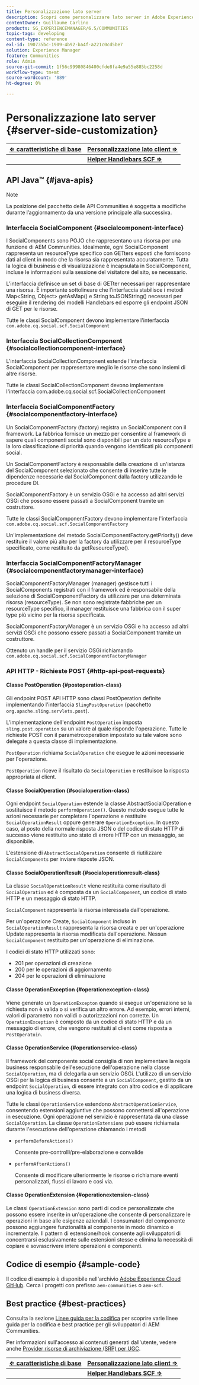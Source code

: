 ```yaml
---
title: Personalizzazione lato server
description: Scopri come personalizzare lato server in Adobe Experience Manager Communities.
contentOwner: Guillaume Carlino
products: SG_EXPERIENCEMANAGER/6.5/COMMUNITIES
topic-tags: developing
content-type: reference
exl-id: 190735bc-1909-4b92-ba4f-a221c0cd5be7
solution: Experience Manager
feature: Communities
role: Admin
source-git-commit: 1f56c99980846400cfde8fa4e9a55e885bc2258d
workflow-type: tm+mt
source-wordcount: '889'
ht-degree: 0%

---
```


# Personalizzazione lato server {#server-side-customization}

| **[⇐ caratteristiche di base](essentials.md)** | **[Personalizzazione lato client ⇒](client-customize.md)** |
|---|---|
|   | **[Helper Handlebars SCF ⇒](handlebars-helpers.md)** |

## API Java™ {#java-apis}

>[!NOTE]
>
>La posizione del pacchetto delle API Communities è soggetta a modifiche durante l’aggiornamento da una versione principale alla successiva.

### Interfaccia SocialComponent {#socialcomponent-interface}

I SocialComponents sono POJO che rappresentano una risorsa per una funzione di AEM Communities. Idealmente, ogni SocialComponent rappresenta un resourceType specifico con GETters esposti che forniscono dati al client in modo che la risorsa sia rappresentata accuratamente. Tutta la logica di business e di visualizzazione è incapsulata in SocialComponent, incluse le informazioni sulla sessione del visitatore del sito, se necessario.

L’interfaccia definisce un set di base di GETter necessari per rappresentare una risorsa. È importante sottolineare che l’interfaccia stabilisce i metodi Map&lt;String, Object> getAsMap() e String toJSONString() necessari per eseguire il rendering dei modelli Handlebars ed esporre gli endpoint JSON di GET per le risorse.

Tutte le classi SocialComponent devono implementare l&#39;interfaccia `com.adobe.cq.social.scf.SocialComponent`

### Interfaccia SocialCollectionComponent {#socialcollectioncomponent-interface}

L’interfaccia SocialCollectionComponent estende l’interfaccia SocialComponent per rappresentare meglio le risorse che sono insiemi di altre risorse.

Tutte le classi SocialCollectionComponent devono implementare l&#39;interfaccia com.adobe.cq.social.scf.SocialCollectionComponent

### Interfaccia SocialComponentFactory {#socialcomponentfactory-interface}

Un SocialComponentFactory (factory) registra un SocialComponent con il framework. La fabbrica fornisce un mezzo per consentire al framework di sapere quali componenti social sono disponibili per un dato resourceType e la loro classificazione di priorità quando vengono identificati più componenti social.

Un SocialComponentFactory è responsabile della creazione di un&#39;istanza del SocialComponent selezionato che consente di inserire tutte le dipendenze necessarie dal SocialComponent dalla factory utilizzando le procedure DI.

SocialComponentFactory è un servizio OSGi e ha accesso ad altri servizi OSGi che possono essere passati a SocialComponent tramite un costruttore.

Tutte le classi SocialComponentFactory devono implementare l&#39;interfaccia `com.adobe.cq.social.scf.SocialComponentFactory`

Un&#39;implementazione del metodo SocialComponentFactory.getPriority() deve restituire il valore più alto per la factory da utilizzare per il resourceType specificato, come restituito da getResourceType().

### Interfaccia SocialComponentFactoryManager {#socialcomponentfactorymanager-interface}

SocialComponentFactoryManager (manager) gestisce tutti i SocialComponents registrati con il framework ed è responsabile della selezione di SocialComponentFactory da utilizzare per una determinata risorsa (resourceType). Se non sono registrate fabbriche per un resourceType specifico, il manager restituisce una fabbrica con il super type più vicino per la risorsa specificata.

SocialComponentFactoryManager è un servizio OSGi e ha accesso ad altri servizi OSGi che possono essere passati a SocialComponent tramite un costruttore.

Ottenuto un handle per il servizio OSGi richiamando `com.adobe.cq.social.scf.SocialComponentFactoryManager`

### API HTTP - Richieste POST {#http-api-post-requests}

#### Classe PostOperation {#postoperation-class}

Gli endpoint POST API HTTP sono classi PostOperation definite implementando l&#39;interfaccia `SlingPostOperation` (pacchetto `org.apache.sling.servlets.post`).

L&#39;implementazione dell&#39;endpoint `PostOperation` imposta `sling.post.operation` su un valore al quale risponde l&#39;operazione. Tutte le richieste POST con il parametro:operation impostato su tale valore sono delegate a questa classe di implementazione.

`PostOperation` richiama `SocialOperation` che esegue le azioni necessarie per l&#39;operazione.

`PostOperation` riceve il risultato da `SocialOperation` e restituisce la risposta appropriata al client.

#### Classe SocialOperation {#socialoperation-class}

Ogni endpoint `SocialOperation` estende la classe AbstractSocialOperation e sostituisce il metodo `performOperation()`. Questo metodo esegue tutte le azioni necessarie per completare l&#39;operazione e restituire `SocialOperationResult` oppure generare `OperationException`. In questo caso, al posto della normale risposta JSON o del codice di stato HTTP di successo viene restituito uno stato di errore HTTP con un messaggio, se disponibile.

L&#39;estensione di `AbstractSocialOperation` consente di riutilizzare `SocialComponents` per inviare risposte JSON.

#### Classe SocialOperationResult {#socialoperationresult-class}

La classe `SocialOperationResult` viene restituita come risultato di `SocialOperation` ed è composta da un `SocialComponent`, un codice di stato HTTP e un messaggio di stato HTTP.

`SocialComponent` rappresenta la risorsa interessata dall&#39;operazione.

Per un&#39;operazione Create, `SocialComponent` incluso in `SocialOperationResult` rappresenta la risorsa creata e per un&#39;operazione Update rappresenta la risorsa modificata dall&#39;operazione. Nessun `SocialComponent` restituito per un&#39;operazione di eliminazione.

I codici di stato HTTP utilizzati sono:

* 201 per operazioni di creazione
* 200 per le operazioni di aggiornamento
* 204 per le operazioni di eliminazione

#### Classe OperationException {#operationexception-class}

Viene generato un `OperationExcepton` quando si esegue un&#39;operazione se la richiesta non è valida o si verifica un altro errore. Ad esempio, errori interni, valori di parametro non validi o autorizzazioni non corrette. Un `OperationException` è composto da un codice di stato HTTP e da un messaggio di errore, che vengono restituiti al client come risposta a `PostOperatoin`.

#### Classe OperationService {#operationservice-class}

Il framework del componente social consiglia di non implementare la regola business responsabile dell&#39;esecuzione dell&#39;operazione nella classe `SocialOperation`, ma di delegarla a un servizio OSGi. L&#39;utilizzo di un servizio OSGi per la logica di business consente a un `SocialComponent`, gestito da un endpoint `SocialOperation`, di essere integrato con altro codice e di applicare una logica di business diversa.

Tutte le classi `OperationService` estendono `AbstractOperationService`, consentendo estensioni aggiuntive che possono connettersi all&#39;operazione in esecuzione. Ogni operazione nel servizio è rappresentata da una classe `SocialOperation`. La classe `OperationExtensions` può essere richiamata durante l&#39;esecuzione dell&#39;operazione chiamando i metodi

* `performBeforeActions()`

  Consente pre-controlli/pre-elaborazione e convalide
* `performAfterActions()`

  Consente di modificare ulteriormente le risorse o richiamare eventi personalizzati, flussi di lavoro e così via.

#### Classe OperationExtension {#operationextension-class}

Le classi `OperationExtension` sono parti di codice personalizzate che possono essere inserite in un&#39;operazione che consente di personalizzare le operazioni in base alle esigenze aziendali. I consumatori del componente possono aggiungere funzionalità al componente in modo dinamico e incrementale. Il pattern di estensione/hook consente agli sviluppatori di concentrarsi esclusivamente sulle estensioni stesse e elimina la necessità di copiare e sovrascrivere intere operazioni e componenti.

## Codice di esempio {#sample-code}

Il codice di esempio è disponibile nell&#39;archivio [Adobe Experience Cloud GitHub](https://github.com/Adobe-Marketing-Cloud). Cerca i progetti con prefisso `aem-communities` o `aem-scf`.

## Best practice {#best-practices}

Consulta la sezione [Linee guida per la codifica](code-guide.md) per scoprire varie linee guida per la codifica e best practice per gli sviluppatori di AEM Communities.

Per informazioni sull&#39;accesso ai contenuti generati dall&#39;utente, vedere anche [Provider risorse di archiviazione (SRP) per UGC](srp.md).

| **[⇐ caratteristiche di base](essentials.md)** | **[Personalizzazione lato client ⇒](client-customize.md)** |
|---|---|
|   | **[Helper Handlebars SCF ⇒](handlebars-helpers.md)** |
